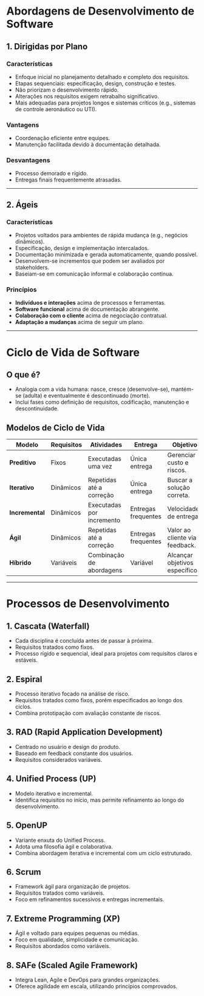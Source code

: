 # Abordagens de Desenvolvimento de Software

## 1. Dirigidas por Plano

### Características
- Enfoque inicial no planejamento detalhado e completo dos requisitos.
- Etapas sequenciais: especificação, design, construção e testes.
- Não priorizam o desenvolvimento rápido.
- Alterações nos requisitos exigem retrabalho significativo.
- Mais adequadas para projetos longos e sistemas críticos (e.g., sistemas de controle aeronáutico ou UTI).

### Vantagens
- Coordenação eficiente entre equipes.
- Manutenção facilitada devido à documentação detalhada.

### Desvantagens
- Processo demorado e rígido.
- Entregas finais frequentemente atrasadas.

---

## 2. Ágeis

### Características
- Projetos voltados para ambientes de rápida mudança (e.g., negócios dinâmicos).
- Especificação, design e implementação intercalados.
- Documentação minimizada e gerada automaticamente, quando possível.
- Desenvolvem-se incrementos que podem ser avaliados por stakeholders.
- Baseiam-se em comunicação informal e colaboração contínua.

### Princípios
- **Indivíduos e interações** acima de processos e ferramentas.
- **Software funcional** acima de documentação abrangente.
- **Colaboração com o cliente** acima de negociação contratual.
- **Adaptação a mudanças** acima de seguir um plano.

---

# Ciclo de Vida de Software

## O que é?
- Analogia com a vida humana: nasce, cresce (desenvolve-se), mantém-se (adulta) e eventualmente é descontinuado (morte).
- Inclui fases como definição de requisitos, codificação, manutenção e descontinuidade.

## Modelos de Ciclo de Vida

| **Modelo**        | **Requisitos** | **Atividades**            | **Entrega**            | **Objetivo**                         |
|--------------------|----------------|---------------------------|------------------------|--------------------------------------|
| **Preditivo**      | Fixos          | Executadas uma vez        | Única entrega          | Gerenciar custo e riscos.           |
| **Iterativo**      | Dinâmicos      | Repetidas até a correção  | Única entrega          | Buscar a solução correta.           |
| **Incremental**    | Dinâmicos      | Executadas por incremento | Entregas frequentes    | Velocidade de entrega.              |
| **Ágil**           | Dinâmicos      | Repetidas até a correção  | Entregas frequentes    | Valor ao cliente via feedback.      |
| **Híbrido**        | Variáveis      | Combinação de abordagens  | Variável               | Alcançar objetivos específicos.     |

---

# Processos de Desenvolvimento

## 1. Cascata (Waterfall)
- Cada disciplina é concluída antes de passar à próxima.
- Requisitos tratados como fixos.
- Processo rígido e sequencial, ideal para projetos com requisitos claros e estáveis.

## 2. Espiral
- Processo iterativo focado na análise de risco.
- Requisitos tratados como fixos, porém especificados ao longo dos ciclos.
- Combina prototipação com avaliação constante de riscos.

## 3. RAD (Rapid Application Development)
- Centrado no usuário e design do produto.
- Baseado em feedback constante dos usuários.
- Requisitos considerados variáveis.

## 4. Unified Process (UP)
- Modelo iterativo e incremental.
- Identifica requisitos no início, mas permite refinamento ao longo do desenvolvimento.

## 5. OpenUP
- Variante enxuta do Unified Process.
- Adota uma filosofia ágil e colaborativa.
- Combina abordagem iterativa e incremental com um ciclo estruturado.

## 6. Scrum
- Framework ágil para organização de projetos.
- Requisitos tratados como variáveis.
- Foco em refinamentos sucessivos e entregas incrementais.

## 7. Extreme Programming (XP)
- Ágil e voltado para equipes pequenas ou médias.
- Foco em qualidade, simplicidade e comunicação.
- Requisitos abordados como variáveis.

## 8. SAFe (Scaled Agile Framework)
- Integra Lean, Agile e DevOps para grandes organizações.
- Oferece agilidade em escala, utilizando princípios comprovados.

